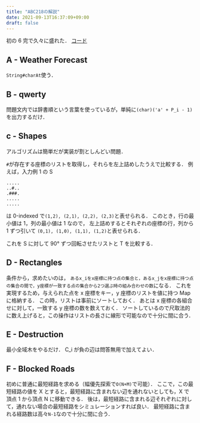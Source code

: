 ```yaml
---
title: "ABC218の解説"
date: 2021-09-13T16:37:09+09:00
draft: false
---
```


初の 6 完で久々に盛れた．
[コード](https://github.com/T45K/Kyopuro/tree/master/AtCoder/ABC/ABC218)

## A - Weather Forecast

`String#charAt`使う．

## B - qwerty

問題文内では辞書順という言葉を使っているが，単純に`(char)('a' + P_i - 1)`を出力するだけ．

## c - Shapes

アルゴリズムは簡単だが実装が割としんどい問題．

`#`が存在する座標のリストを取得し，それらを左上詰めしたうえで比較する．
例えば，入力例 1 の S

```
.....
..#..
.###.
.....
.....
```

は 0-indexed で`(1,2), (2,1), (2,2), (2,3)`と表せられる．
このとき，行の最小値は 1，列の最小値は 1 なので，
左上詰めするとそれぞれの座標の行，列から 1 ずつ引いて
`(0,1), (1,0), (1,1), (1,2)`と表せられる．

これを S に対して 90° ずつ回転させたリストと T を比較する．

## D - Rectangles

条件から，求めたいのは，
`あるx_iをx座標に持つ点の集合と，あるx_jをx座標に持つ点の集合の間で，y座標が一致する点の集合から2つ選ぶ時の組み合わせの数`になる．
これを実現するため，与えられた点を x 座標をキー，y 座標のリストを値に持つ Map に格納する．
この時，リストは事前にソートしておく．
あとは x 座標の各組合せに対して，一致する y 座標の数を数えておく．
ソートしているので尺取法的に数え上げると，この操作はリストの長さに線形で可能なので十分に間に合う．

## E - Destruction

最小全域木をやるだけ．
C_i が負の辺は問答無用で加えてよい．

## F - Blocked Roads

初めに普通に最短経路を求める（幅優先探索で`O(N+M)`で可能）．
ここで，この最短経路の値を X とすると，最短経路に含まれない辺を通れないとしても，X で頂点 1 から頂点 N に移動できる．
後は，最短経路に含まれる辺それぞれに対して，通れない場合の最短経路をシミュレーションすれば良い．
最短経路に含まれる経路数は高々`N-1`なので十分に間に合う．

